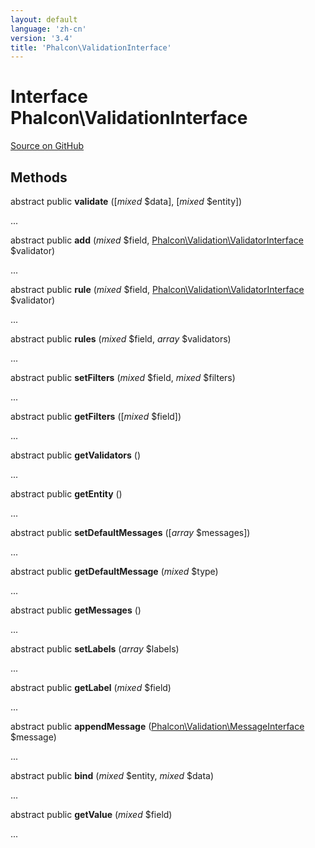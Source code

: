 ```yaml
---
layout: default
language: 'zh-cn'
version: '3.4'
title: 'Phalcon\ValidationInterface'
---
```


# Interface **Phalcon\ValidationInterface**

<a href="https://github.com/phalcon/cphalcon/tree/v3.4.0/phalcon/validationinterface.zep" class="btn btn-default btn-sm">Source on GitHub</a>

## Methods

abstract public **validate** ([*mixed* $data], [*mixed* $entity])

...

abstract public **add** (*mixed* $field, [Phalcon\Validation\ValidatorInterface](/3.4/en/api/Phalcon_Validation_ValidatorInterface) $validator)

...

abstract public **rule** (*mixed* $field, [Phalcon\Validation\ValidatorInterface](/3.4/en/api/Phalcon_Validation_ValidatorInterface) $validator)

...

abstract public **rules** (*mixed* $field, *array* $validators)

...

abstract public **setFilters** (*mixed* $field, *mixed* $filters)

...

abstract public **getFilters** ([*mixed* $field])

...

abstract public **getValidators** ()

...

abstract public **getEntity** ()

...

abstract public **setDefaultMessages** ([*array* $messages])

...

abstract public **getDefaultMessage** (*mixed* $type)

...

abstract public **getMessages** ()

...

abstract public **setLabels** (*array* $labels)

...

abstract public **getLabel** (*mixed* $field)

...

abstract public **appendMessage** ([Phalcon\Validation\MessageInterface](/3.4/en/api/Phalcon_Validation_MessageInterface) $message)

...

abstract public **bind** (*mixed* $entity, *mixed* $data)

...

abstract public **getValue** (*mixed* $field)

...